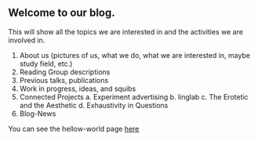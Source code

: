 ## Welcome to our blog. 

This will show all the topics we are interested in and the activities we are involved in. 

1.	About us (pictures of us, what we do, what we are interested in, maybe study field, etc.) 
2.	Reading Group descriptions
3.	Previous talks, publications
4.	Work in progress, ideas, and squibs
5.	Connected Projects 
  a. Experiment advertising
  b. linglab
  c. The Erotetic and the Aesthetic
  d. Exhaustivity in Questions
6.	Blog-News

You can see the hellow-world page [here](halloworld.md)


